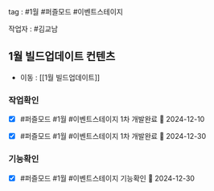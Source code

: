 
tag : #1월 #퍼즐모드  #이벤트스테이지 

작업자 : #김교남 

## 1월 빌드업데이트 컨텐츠
- 이동 : [[1월 빌드업데이트]]



### 작업확인
- [x] #퍼즐모드  #1월   #이벤트스테이지   1차 개발완료 📅 2024-12-10
- [x] #퍼즐모드  #1월   #이벤트스테이지   1차 개발완료 📅 2024-12-30




### 기능확인
- [x] #퍼즐모드  #1월   #이벤트스테이지  기능확인  📅 2024-12-30

